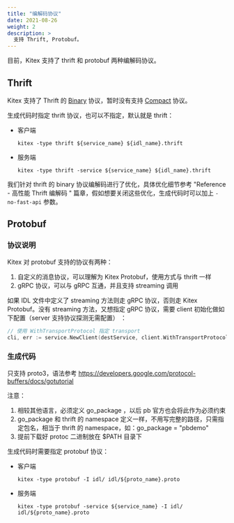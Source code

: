 ```yaml
---
title: "编解码协议"
date: 2021-08-26
weight: 2
description: >
  支持 Thrift, Protobuf。
---
```


目前，Kitex 支持了 thrift 和 protobuf 两种编解码协议。

## Thrift

Kitex 支持了 Thrift 的 [Binary](https://github.com/apache/thrift/blob/master/doc/specs/thrift-binary-protocol.md) 协议，暂时没有支持 [Compact](https://github.com/apache/thrift/blob/master/doc/specs/thrift-compact-protocol.md) 协议。

生成代码时指定 thrift 协议，也可以不指定，默认就是 thrift：

- 客户端

  ```shell
  kitex -type thrift ${service_name} ${idl_name}.thrift
  ```

- 服务端

  ```shell
  kitex -type thrift -service ${service_name} ${idl_name}.thrift
  ```

我们针对 thrift 的 binary 协议编解码进行了优化，具体优化细节参考 "Reference - 高性能 Thrift 编解码 " 篇章，假如想要关闭这些优化，生成代码时可以加上 `-no-fast-api` 参数。

## Protobuf

### 协议说明

Kitex 对 protobuf 支持的协议有两种：

1. 自定义的消息协议，可以理解为 Kitex Protobuf，使用方式与 thrift 一样
2. gRPC 协议，可以与 gRPC 互通，并且支持 streaming 调用

如果 IDL 文件中定义了 streaming 方法则走 gRPC 协议，否则走 Kitex Protobuf。没有 streaming 方法，又想指定 gRPC 协议，需要 client 初始化做如下配置（server 支持协议探测无需配置） ：

```go
// 使用 WithTransportProtocol 指定 transport
cli, err := service.NewClient(destService, client.WithTransportProtocol(transport.GRPC))
```

### 生成代码

只支持 proto3，语法参考 https://developers.google.com/protocol-buffers/docs/gotutorial

注意：

1. 相较其他语言，必须定义 go_package ，以后 pb 官方也会将此作为必须约束
2. go_package 和 thrift 的 namespace 定义一样，不用写完整的路径，只需指定包名，相当于 thrift 的 namespace，如：go_package = "pbdemo"
3. 提前下载好 protoc 二进制放在 $PATH 目录下

生成代码时需要指定 protobuf 协议：

- 客户端

  ```shell
  kitex -type protobuf -I idl/ idl/${proto_name}.proto
  ```

- 服务端

  ```shell
  kitex -type protobuf -service ${service_name} -I idl/ idl/${proto_name}.proto
  ```